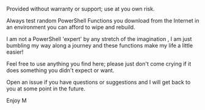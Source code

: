 Provided without warranty or support; use at you own risk.

Always test random PowerShell Functions you download from the Internet in an environment you can afford to wipe and rebuild.

I am not a PowerShell 'expert' by any stretch of the imagination , I am just bumbling my way along a journey and these functions make my life a little easier!

Feel free to use anything you find here; please just don't come crying if it does something you didn't expect or want.

Open an issue if you have questions or suggestions and I will get back to you at some point in the future.

Enjoy
M
